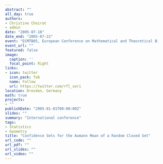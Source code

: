 ```yaml
---
abstract: ""
all_day: true
authors:
- Christine Choirat
- admin
date: "2005-07-18"
date_end: "2005-07-22"
event: "ECMTB05, European Conference on Mathematical and Theoretical Biology"
event_url: ""
featured: false
image:
  caption: ''
  focal_point: Right
links:
- icon: twitter
  icon_pack: fab
  name: Follow
  url: https://twitter.com/rfl_seri
location: Dresden, Germany
math: true
projects:
- ""
publishDate: "2005-01-01T00:00:00Z"
slides: ""
summary: "International conference"
tags:
- Statistics
- Geometry
title: "Confidence Sets for the Aumann Mean of a Random Closed Set"
url_code: ""
url_pdf: ""
url_slides: ""
url_video: ""
---
```

